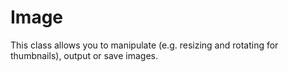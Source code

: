 Image
=====

This class allows you to manipulate (e.g. resizing and rotating for thumbnails), output or save images.
